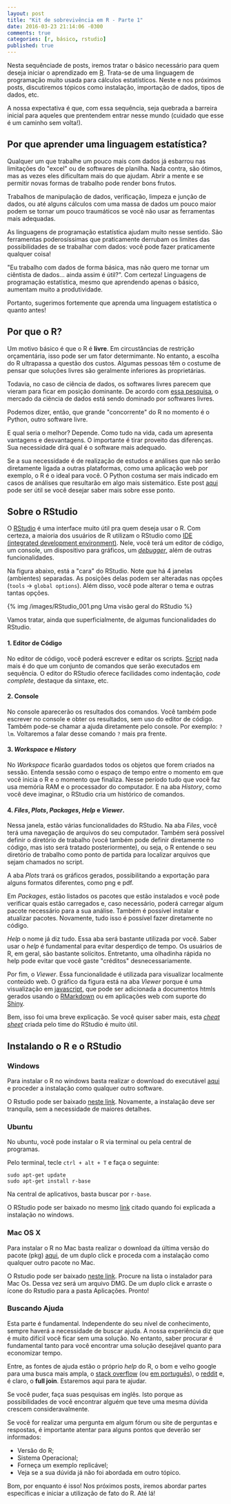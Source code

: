```yaml
---
layout: post
title: "Kit de sobrevivência em R - Parte 1"
date: 2016-03-23 21:14:06 -0300
comments: true
categories: [r, básico, rstudio]
published: true
---
```


Nesta sequênciade de posts, iremos tratar o básico necessário para quem deseja iniciar o aprendizado em [R](https://www.r-project.org/about.html). Trata-se de uma linguagem de programação muito usada para cálculos estatísticos. Neste e nos próximos posts, discutiremos tópicos como instalação, importação de dados, tipos de dados, etc. 

A nossa expectativa é que, com essa sequência, seja quebrada a barreira inicial para aqueles que prentendem entrar nesse mundo (cuidado que esse é um caminho sem volta!).

<!-- More -->

## Por que aprender uma linguagem estatística?

Qualquer um que trabalhe um pouco mais com dados já esbarrou nas limitações do "excel" ou de softwares de planilha. Nada contra, são ótimos, mas as vezes eles dificultam mais do que ajudam. Abrir a mente e se permitir novas formas de trabalho pode render bons frutos.

Trabalhos de manipulação de dados, verificação, limpeza e junção de dados, ou até alguns cálculos com uma massa de dados um pouco maior podem se tornar um pouco traumáticos se você não usar as ferramentas mais adequadas.

As linguagens de programação estatística ajudam muito nesse sentido. São ferramentas poderosíssimas que praticamente derrubam os limites das possibilidades de se trabalhar com dados: você pode fazer praticamente qualquer coisa!

"Eu trabalho com dados de forma básica, mas não quero me tornar um ciêntista de dados... ainda assim é útil?". Com certeza! Linguagens de programação estatística, mesmo que aprendendo apenas o básico, aumentam muito a produtividade.

Portanto, sugerimos fortemente que aprenda uma linguagem estatística o quanto antes!

## Por que o R?

Um motivo básico é que o R é **livre**. Em circustâncias de restrição orçamentária, isso pode ser um fator determimante. No entanto, a escolha do R ultrapassa a questão dos custos. Algumas pessoas têm o costume de pensar que soluções livres são geralmente inferiores às proprietárias.

Todavia, no caso de ciência de dados, os softwares livres parecem que vieram para ficar em posição dominante. De acordo com [essa pesquisa](http://blog.dominodatalab.com/open-source-winning-against-proprietary-data-science-vendors/), o mercado da ciência de dados está sendo dominado por softwares livres.

Podemos dizer, então, que grande "concorrente" do R no momento é o Python, outro software livre. 

E qual seria o melhor? Depende. Como tudo na vida, cada um apresenta vantagens e desvantagens. O importante é tirar proveito das diferenças. Sua necessidade dirá qual é o software mais adequado. 

Se a sua necessidade é de realização de estudos e análises que não serão diretamente ligada a outras plataformas, como uma aplicação web por exemplo, o R é o ideal para você. O Python costuma ser mais indicado em casos de análises que resultarão em algo mais sistemático. Este post [aqui](http://www.kdnuggets.com/2015/05/r-vs-python-data-science.html) pode ser útil se você desejar saber mais sobre esse ponto.

## Sobre o RStudio

O [RStudio](https://www.rstudio.com/) é uma interface muito útil pra quem deseja usar o R. Com certeza, a maioria dos usuários de R utilizam o RStudio como [IDE (integrated development environment)](https://pt.wikipedia.org/wiki/Ambiente_de_desenvolvimento_integrado). Nele, você terá um editor de código, um console, um dispositivo para gráficos, um [_debugger_](https://pt.wikipedia.org/wiki/Depura%C3%A7%C3%A3o), além de outras funcionalidades. 

Na figura abaixo, está a "cara" do RStudio. Note que há 4 janelas (ambientes) separadas. As 	posições delas podem ser alteradas nas opções (`tools` -> `global options`). Além disso, você pode alterar o tema e outras tantas opções. 


{% img /images/RStudio_001.png Uma visão geral do RStudio %}

Vamos tratar, ainda que superficialmente, de algumas funcionalidades do RStudio. 

#### 1. Editor de Código
No editor de código, você poderá escrever e editar os scripts. [Script](https://pt.wikipedia.org/wiki/Linguagem_de_script) nada mais é do que um conjunto de comandos que serão executados em sequência. O editor do RStudio oferece facilidades como indentação, _code complete_, destaque da sintaxe, etc. 

#### 2. Console
No console aparecerão os resultados dos comandos. Você também pode escrever no console e obter os resultados, sem uso do editor de código. Também pode-se chamar a ajuda diretamente pelo console. Por exemplo: `?lm`. Voltaremos a falar desse comando `?` mais pra frente.

#### 3. _Workspace_ e _History_
No _Workspace_ ficarão guardados todos os objetos que forem criados na sessão. Entenda sessão como o espaço de tempo entre o momento em que você inicia o R e o momento que finaliza. Nesse período tudo que você faz usa memória RAM e o processador do computador. E na aba _History_, como você deve imaginar, o RStudio cria um histórico de comandos. 

#### 4. _Files_, _Plots_, _Packages_, _Help_ e _Viewer_.
Nessa janela, estão várias funcionalidades do RStudio. Na aba _Files_, você terá uma navegação de arquivos do seu computador. Também será possível definir o diretório de trabalho (você também pode definir diretamente no código, mas isto será tratado posteriormente), ou seja, o R  entende o seu diretório de trabalho como ponto de partida para localizar arquivos que sejam chamados no script.

A aba _Plots_ trará os gráficos gerados, possibilitando a exportação para alguns formatos diferentes, como png e pdf.  

Em _Packages_, estão listados os pacotes que estão instalados e você pode verificar quais estão carregados e, caso necessário, poderá carregar algum pacote necessário para a sua análise. Também é possível instalar e atualizar pacotes. Novamente, tudo isso é possível fazer diretamente no código.

_Help_ o nome já diz tudo. Essa aba será bastante utilizada por você. Saber usar o _help_ é fundamental para evitar desperdiço de tempo. Os usuários de R, em geral, são bastante solícitos. Entretanto, uma olhadinha rápida no help pode evitar que você gaste "créditos" desnecessariamente. 

Por fim, o _Viewer_. Essa funcionalidade é utilizada para visualizar localmente conteúdo web. O gráfico da figura está na aba _Viewer_ porque é uma visualização em [javascript](https://pt.wikipedia.org/wiki/JavaScript), que pode ser adicionada a documentos htmls gerados usando o [RMarkdown](http://rmarkdown.rstudio.com/) ou em aplicações web com suporte do [Shiny](http://shiny.rstudio.com/).


Bem, isso foi uma breve explicação. Se você quiser saber mais, esta [_cheat sheet_](http://www.rstudio.com/wp-content/uploads/2016/01/rstudio-IDE-cheatsheet.pdf) criada pelo time do RStudio é muito útil.
	

## Instalando o R e o RStudio

### Windows

Para instalar o R no windows basta realizar o download do executável [aqui](https://cran.r-project.org/bin/windows/base/) e proceder a instalação como qualquer outro software. 

O Rstudio pode ser baixado [neste link](https://www.rstudio.com/products/rstudio/download/). Novamente, a instalação deve ser tranquila, sem a necessidade de maiores detalhes.

### Ubuntu

No ubuntu, você pode instalar o R via terminal ou pela central de programas.

Pelo terminal, tecle `ctrl + alt + T` e faça o seguinte:

```
sudo apt-get update
sudo apt-get install r-base
```

Na central de aplicativos, basta buscar por `r-base`.

O RStudio pode ser baixado no mesmo [link](https://www.rstudio.com/products/rstudio/download/) citado quando foi explicada a instalação no windows.

### Mac OS X

Para instalar o R no Mac basta realizar o download da última versão do pacote (pkg) [aqui](https://cran.rstudio.com/bin/macosx/), de um duplo click e proceda com a instalação como qualquer outro pacote no Mac. 

O Rstudio pode ser baixado [neste link](https://www.rstudio.com/products/rstudio/download/). Procure na lista o instalador para Mac Os. Dessa vez será um arquivo DMG. De um duplo click e arraste o ícone do Rstudio para a pasta Aplicações. Pronto!


### Buscando Ajuda

Esta parte é fundamental. Independente do seu nível de conhecimento, sempre haverá a necessidade de buscar ajuda. A nossa experiência diz que é muito difícil você ficar sem uma solução. No entanto, saber procurar é fundamental tanto para você encontrar uma solução desejável quanto para economizar tempo. 

Entre, as fontes de ajuda estão o próprio _help_ do R, o bom e velho google para uma busca mais ampla, o [stack overflow](http://stackoverflow.com/tags/r) (ou [em português](http://pt.stackoverflow.com/questions/tagged/r)), o [reddit](https://www.reddit.com/r/rprogramming) e, é claro, o **full join**. Estaremos aqui para te ajudar.

Se você puder, faça suas pesquisas em inglês. Isto porque as possibilidades de você encontrar alguém que teve uma mesma dúvida crescem consideravalmente. 

Se você for realizar uma pergunta em algum fórum ou site de perguntas e respostas, é importante atentar para alguns pontos que deverão ser informados:

* Versão do R;
* Sistema Operacional;
* Forneça um exemplo replicável;
* Veja se a sua dúvida já não foi abordada em outro tópico.

Bom, por enquanto é isso! Nos próximos posts, iremos abordar partes específicas e iniciar a utilização de fato do R. Até lá!


